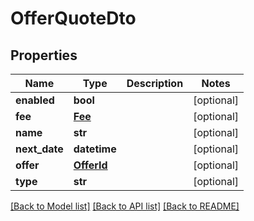 # OfferQuoteDto

## Properties
Name | Type | Description | Notes
------------ | ------------- | ------------- | -------------
**enabled** | **bool** |  | [optional] 
**fee** | [**Fee**](Fee.md) |  | [optional] 
**name** | **str** |  | [optional] 
**next_date** | **datetime** |  | [optional] 
**offer** | [**OfferId**](OfferId.md) |  | [optional] 
**type** | **str** |  | [optional] 

[[Back to Model list]](../README.md#documentation-for-models) [[Back to API list]](../README.md#documentation-for-api-endpoints) [[Back to README]](../README.md)


